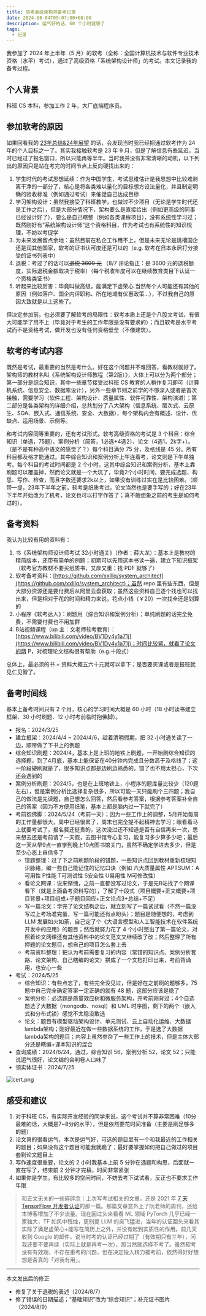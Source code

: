 ```yaml
---
title: 软考高级架构师备考记录
date: 2024-08-04T09:07:00+08:00
description: 运气好的话，60 个小时就够了
tags:
  - 记录
---
```



我参加了 2024 年上半年（5 月）的软考（全称：全国计算机技术与软件专业技术资格（水平）考试），通过了高级资格「系统架构设计师」的考试。本文记录我的备考过程。

## 个人背景

科班 CS 本科，参加工作 2 年，大厂底端程序员。

## 参加软考的原因

如果回看我的 [23年总结&24年展望](https://nekonull.me/posts/end-of-2023/) 的话，会发现当时我已经把通过软考作为 24 年的个人目标之一了。其实我接触软考是 23 年 9 月，但是了解信息有些延迟，当时已经过了报名窗口，所以只能再等半年。当时我并没有非常清晰的动机，以下列出的原因只是站在考完的时间节点上反向硬找出来的：
1. 学生时代的考试思想延续：作为中国学生，考试思维估计是我思想中比较难剥离干净的一部分了，核心是将各类难以量化的目标想方设法量化，并且制定明确的验收标准（例如通过考试）来催促自己达成目标
2. 学习架构设计：虽然我接受了科班教学，也做过不少项目（无论是学生时代还是工作之后），但是大部分情况下，架构要么是直接给出（例如更高级的同事已经设计好了），要么是自己瞎整（例如各类课程项目），没有系统性学习过；既然刚好有”系统架构设计师“这个资格科目，作为考试也有系统性的知识梳理，不妨以考促学
3. 为未来发展留点余地：虽然目前在私企工作用不上，但是未来无论是跳槽国企还是润其他国家，软考的证书认可度还是可以的（e.g. 软考在日本永居打分接受的证书列表中）
4. 退税：考过了的话可以~~退税 3600 元~~ （8/7 评论指正：是 3600 元的退税额度，实际退税金额取决于税率）（每个税收年度可以在继续教育类目下认证一个资格类证书）
5. 听起来比较厉害：毕竟叫做高级，能满足下虚荣心
当然每个人可能还有其他的原因（例如落户、国企内评职称、所在地域有优惠政策...），不过我自己的原因大致就是以上这些了。

但决定参加前，也必须要了解软考的局限性：软考本质上还是个八股文考试，有很大可能学了用不上（毕竟对于考生的工作年限是没有要求的）；而且软考是水平考试而不是资格考试，做开发也没有任何资格壁垒（不像建筑）。

## 软考的考试内容

既然是考试，最重要的当然是考什么。好在这个问题并不难回答，看教材就好了。架构师的教材名叫《系统架构设计师教程（第2版）》，大体上可以分为两个部分；第一部分是综合知识，其中一些章节接受过科班 CS 教育的人稍作复习即可（计算机系统、信息安全、数据库设计），另外一些章节则之前学的不够深入或者是首次接触，需要学习（软件工程、架构设计、质量属性、软件可靠性、架构演进）；第二部分是各类架构的详细介绍，总共划分了八大架构（信息系统、层次式、云原生、SOA、嵌入式、通信系统、安全、大数据），每个架构内会有概述、设计、优缺点、适用场景、示例等。

和考试内容同等重要的，还有考试形式。软考高级资格的考试是 3 个科目：综合知识（单选，75题）、案例分析（简答，1必选+4选2）、论文（4选1，2k字+）。（是不是有种高中语文的感觉了？）每个科目满分 75 分，及格线是 45 分。所有科目都及格才能通过。其中综合知识和案例分析上午连着考，论文则是下午单独考。每个科目的考试时间都是 2 个小时。这其中综合知识和案例分析，基本上靠刷题可以覆盖掉，然而论文就是一个大坑了，毕竟2个小时时间，要完成选题、构思、写作、检查，而且字数还要求2k以上，如果没有训练过实在是比较困难。（顺带一提，23年下半年之前，软考是纸质考试，论文当然也是要手写的；好在23年下半年开始改为了机考，论文也可以打字作答了；真不敢想象之前的考生是如何考过的）。

## 备考资料

我认为比较有用的资料有：
1. 书《系统架构师设计师考试 32小时通关》（作者：薛大龙）：基本上是教材的精简版本，还带有简单的例题；初期可以先用这本书读一遍，建立下知识框架（软考官方教材不要买纸质书，又厚又重；找 PDF 就够了）
2. 软考备考资料：[https://github.com/xxlllq/system_architect](https://github.com/xxlllq/system_architect)；虽然 repo 里有些东西，但是大部分资源还是要付费后从阿里云盘获取；虽然这些资料自己逐个找也可以找出来，但是相对于花的时间和精力来说，花点小钱（￥20）一次找全还是划算的
3. 小程序《软考达人》：刷题用（综合知识和案例分析）；单纯刷题的话完全免费，不需要付费也不用加群
4. B站视频课程（up 主：文老师软考教育）：[https://www.bilibili.com/video/BV1Dy4y1a71j](https://www.bilibili.com/video/BV1Dy4y1a71j)；时间比较紧，就看了论文的两 P，对梳理论文结构很有帮助（e.g.十段式）

总体上，最必须的书 + 资料大概五六十元就可以拿下；是否要买课或者是报班就见仁见智了。

## 备考时间线

基本上备考时间只有 2 个月，核心的学习时间大概是 60 小时（18 小时读书建立框架、30 小时刷题、12 小时考前临时抱佛脚）。

- 报名：2024/3/25
- 建立框架：2024/4/4 ~ 2024/4/6，趁着清明假期，把 32 小时通关读了一边，顺带做了下书上的例题
- 综合知识刷题：2024/4，基本上是上班的地铁上刷题，一开始刷综合知识的选择题，到了4月底，基本上能保证在40分钟内完成且分数高于及格线了；这一阶段硬刷就是了，很多知识点都是边刷边熟悉的，错了也不用太担心，下次还会遇到的
- 案例分析刷题：2024/5，也是在上班地铁上，小程序的题库量比较少（120题左右），但是案例分析比选择复杂很多，所以可能一天只能刷个三四题；我自己的做法是先读题，自己想怎么回答，然后看参考答案，根据参考答案补全自己的答案（因为不方便用纸笔，基本上都是脑内过一下就完了）
- 考前抱佛脚：2024/5/24（考前一天）；因为一些工作上的调整，5月开始每周的工作量都很大，周中已经很累了，周末也完全提不起精神去学习；眼看着马上就要考试了，报名费还挺贵的，这次没过还不知道是否有自信再来一次，思来想去还是考前请了一天假，去图书馆专心复习，能复习多少算多少吧；最后这一天从早9点一直学到晚上10点图书馆关门，虽然不确定学进去多少，但是至少心态上自信多了
	- 错题整理：过了下之前刷题阶段的错题，一些知识点回到教材重新梳理知识脉络，编一些自己能记住的记忆口诀（例如 六大质量属性 APTSUM：A可用性 P性能 T可测试性 S安全性 U易用性 M可修改性）
	- 看论文网课：说来惭愧，之前一直都没写过论文，于是先B站找了个网课看下（就是上面备考资料写的），了解了十段式（项目概要+正文概要+项目背景+项目组成+子题目回应+正文论点3+总结+不足）
	- 写一篇论文：学完了论文结构之后，就立刻写了一篇试试看（不然一篇没写过上考场准完蛋，写一篇可能还有点盼头）；题目是随便想的，考虑到 LLM 发展如火如荼，自己定了个《大语言模型和人工智能技术在软件系统开发中的应用》的题目；然后就努力花了 4 个小时憋出了第一篇论文，对照着论文网课还有其他资料中的论文范文又继续改了改；然后整理了所有押题的论文题目，想自己的项目怎么套上去
	- 考前资料整理：把认为考前需要复习的内容（常错的知识点、案例分析套路、论文架构、自己瞎编的论文）拼成了一个文档打印出来，考前背诵用，也安心一些
- 考试：2024/5/25
	- 综合知识：有些点忘了，有些完全没见过，但是好在之前刷的题够多，75 题中自己完全确定答案一定正确的就有 48 题，这部分应该是稳了
	- 案例分析：必选题是质量效应树和微服务架构，开考前刚背过；4个自选题选了大数据（mongodb、nosql）和 UML 时序图，剩下的两个（嵌入式和分布式锁）感觉不太稳没敢选
	- 论文：题目有模型驱动架构设计、单元测试、云上自动化运维、大数据lambda架构；刚好最近在做一些数据系统的工作，于是选了大数据lambda架构的题目；内容上虽然参杂了一些工作上的技术，但是主体大部分还是瞎编+课本知识的混合
- 查询成绩：2024/6/24，通过，综合知识 56，案例分析 52，论文 52；只能说运气很好，论文编的合判卷人口味了
- 领实体证书：2024/7/25

![cert.png](https://s2.loli.net/2024/07/25/nT1HWFOMlo2qKXf.png)

## 感受和建议

1. 对于科班 CS，有实际开发经验的同学来说，这个考试并不算非常困难（10分最难的话，大概是7~8分的水平），但是依然要花时间准备（主要是刷足够多的题）
2. 论文真的很看运气，本次是运气好，可选的题目里有一个和我最近的工作相关的题目；如果没有这个题目可能我就跪了；最好要掌握如何把自己做过的项目套到论文题目上
3. 写作速度很重要，论文的 2 小时我基本上前 5 分钟在选题和构思，后面就一直在写了，结束前 2 分钟才完稿，时间非常紧张
4. 如果你是学生，有比较多的空闲时间，不妨去考下试试看，反正也不要求工作年限

> 和正文无关的一些碎碎念：上次写考试相关的文章，还是 2021 年 [7 天 TensorFlow 开发者认证](https://nekonull.me/posts/tf-cert-blog/)的那一篇。那篇文章意外上了阮老师的周刊，还给本博客增加了不少流量。现在回过头来看看 ML 领域 PyTorch 几乎已经一家独大，TF 如风中残烛，更别提 LLM 的突飞猛进，当年的认证回头来看其实除了满足虚荣心+能写在简历上之外，并没有起到实质性的作用。前几天收到 Google 的邮件，说当时考的认证已经过期了（有效期只有三年），问我还要不要再续（实际上就是再考一次），那当然就选择不考了。虽然软考没有有效期，不存在重考的问题，但在决定投入精力被考前，依然得好好想想是否真的「对我有用」。

---
本文发出后的修正
- 修复了关于退税的表述（2024/8/7）
- 修了错误的日期描述；“基础知识”改为“综合知识”；补充证书图片（2024/8/9）
